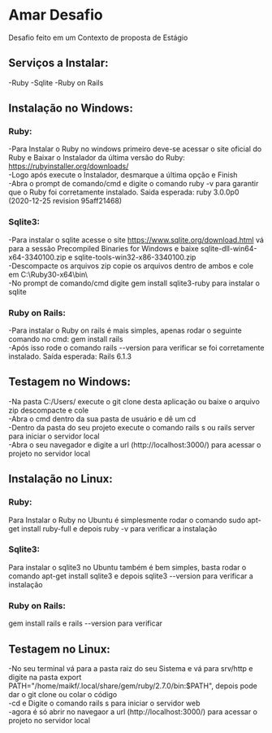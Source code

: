 # Amar Desafio
Desafio feito em um Contexto de proposta de Estágio

## Serviços a Instalar:
-Ruby
-Sqlite
-Ruby on Rails

## Instalação no Windows:
### Ruby:  
-Para Instalar o Ruby no windows primeiro deve-se acessar o site oficial do Ruby e Baixar o Instalador da última versão do Ruby: https://rubyinstaller.org/downloads/  
-Logo após execute o Instalador, desmarque a última opção e Finish  
-Abra o prompt de comando/cmd e digite o comando ruby -v para garantir que o Ruby foi corretamente instalado. Saida esperada: ruby 3.0.0p0 (2020-12-25 revision 95aff21468)  

### Sqlite3:  
-Para instalar o sqlite acesse o site https://www.sqlite.org/download.html vá para a sessão Precompiled Binaries for Windows e baixe sqlite-dll-win64-x64-3340100.zip e sqlite-tools-win32-x86-3340100.zip  
-Descompacte os arquivos zip copie os arquivos dentro de ambos e cole em C:\Ruby30-x64\bin\  
-No prompt de comando/cmd digite gem install sqlite3-ruby para instalar o sqlite  

### Ruby on Rails:  
-Para instalar o Ruby on rails é mais simples, apenas rodar o seguinte comando no cmd: gem install rails  
-Após isso rode o comando rails --version para verificar se foi corretamente instalado. Saída esperada: Rails 6.1.3  

## Testagem no Windows:  
-Na pasta C:/Users/<Seu Usuario> execute o git clone desta aplicação ou baixe o arquivo zip descompacte e cole  
-Abra o cmd dentro da sua pasta de usuário e dê um cd <pasta do seu projeto>  
-Dentro da pasta do seu projeto execute o comando rails s ou rails server para iniciar o servidor local  
-Abra o seu navegador e digite a url (http://localhost:3000/) para acessar o projeto no servidor local


## Instalação no Linux:  
### Ruby:  
Para Instalar o Ruby no Ubuntu é simplesmente rodar o comando sudo apt-get install ruby-full e depois ruby -v para verificar a instalação

### Sqlite3:  
Para instalar o sqlite3 no Ubuntu também é bem simples, basta rodar o comando apt-get install sqlite3 e depois sqlite3 --version para verificar a instalação

### Ruby on Rails:  
gem install rails e rails --version para verificar

## Testagem no Linux:  
-No seu terminal vá para a pasta raiz do seu Sistema e vá para srv/http e digite na pasta export PATH="/home/maikf/.local/share/gem/ruby/2.7.0/bin:$PATH", depois pode dar o git clone ou colar o código  
-cd <nome do projet> e Digite o comando rails s para iniciar o servidor web  
-agora é só abrir no navegaor a url (http://localhost:3000/) para acessar o projeto no servidor local
